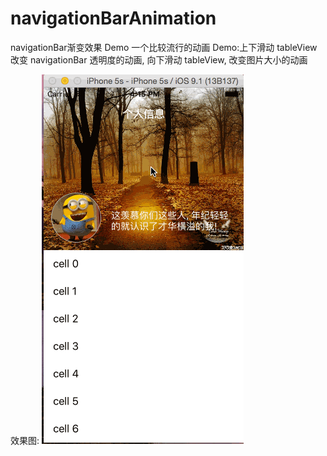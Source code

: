 # navigationBarAnimation
navigationBar渐变效果 Demo
 一个比较流行的动画 Demo:上下滑动 tableView 改变 navigationBar 透明度的动画, 向下滑动 tableView, 改变图片大小的动画

效果图:
 ![image](https://raw.githubusercontent.com/GitHubWanglei/navigationBarAnimation/master/animation.gif)
